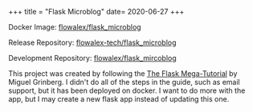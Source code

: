 +++
title = "Flask Microblog"
date= 2020-06-27
+++


Docker Image: [flowalex/flask_microblog](https://hub.docker.com/repository/docker/flowalex/flask_microblog)

Release Repository: [flowalex-tech/flask_microblog](https://github.com/flowalex-tech/flask_microblog)

Development Repository: [flowalex/flask_mircoblog](https://gitlab.com/flowalex/flask_mircoblog)

This project was created by following the [The Flask Mega-Tutorial](https://blog.miguelgrinberg.com/post/the-flask-mega-tutorial-part-i-hello-world) by Miguel Grinberg.  I didn't do all of the steps  in the guide, such as email support, but it has been deployed on docker.  I want to do more with the app, but I may create a new flask app instead of updating this one.
